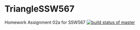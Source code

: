 # TriangleSSW567
Homework Assignment 02a for SSW567
[![build status of master](https://travis-ci.org/jcafiero/TriangleSSW567.svg?branch=master)](https://travis-ci.org/jcafiero/TriangleSSW567)